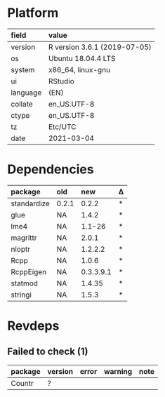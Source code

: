 # Platform

|field    |value                        |
|:--------|:----------------------------|
|version  |R version 3.6.1 (2019-07-05) |
|os       |Ubuntu 18.04.4 LTS           |
|system   |x86_64, linux-gnu            |
|ui       |RStudio                      |
|language |(EN)                         |
|collate  |en_US.UTF-8                  |
|ctype    |en_US.UTF-8                  |
|tz       |Etc/UTC                      |
|date     |2021-03-04                   |

# Dependencies

|package     |old   |new       |Δ  |
|:-----------|:-----|:---------|:--|
|standardize |0.2.1 |0.2.2     |*  |
|glue        |NA    |1.4.2     |*  |
|lme4        |NA    |1.1-26    |*  |
|magrittr    |NA    |2.0.1     |*  |
|nloptr      |NA    |1.2.2.2   |*  |
|Rcpp        |NA    |1.0.6     |*  |
|RcppEigen   |NA    |0.3.3.9.1 |*  |
|statmod     |NA    |1.4.35    |*  |
|stringi     |NA    |1.5.3     |*  |

# Revdeps

## Failed to check (1)

|package |version |error |warning |note |
|:-------|:-------|:-----|:-------|:----|
|Countr  |?       |      |        |     |

